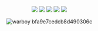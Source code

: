 
<div align="center">

<br>
<img src="https://img.shields.io/badge/HTML5-E34F26?style=flat-square&logo=html5&logoColor=white"/>
<img src="https://img.shields.io/badge/JavaScript-F7DF1E?style=flat-square&logo=javascript&logoColor=black"/>
<img src="https://img.shields.io/badge/CSS3-1572B6?style=flat-square&logo=css3&logoColor=white"/>
<img src="https://img.shields.io/badge/Python-3776AB?style=flat-square&logo=Python&logoColor=white"/>
<!-- <img src="https://img.shields.io/badge/C++-00599C?style=flat-square&logo=C%2B%2B&logoColor=white"/> -->
<!-- <img src="https://img.shields.io/badge/Node.js-339933?style=flat-square&logo=Node.js&logoColor=white"/> -->

  <a href="https://solved.ac/profile/r00t_0">
    <img src="https://github-readme-solvedac-hyp3rflow.vercel.app/api/?handle=r00t_0" style="float: center">
  </a>
 
<!-- [![Solved.ac
프로필](http://mazassumnida.wtf/api/v2/generate_badge?boj=r00t_0)](https://solved.ac/profile/r00t_0) -->
 
![warboy bfa9e7cedcb8d490306c](https://user-images.githubusercontent.com/111646357/209261783-2e30cfd0-f225-4630-9991-ad87238b2353.png)

</div>
